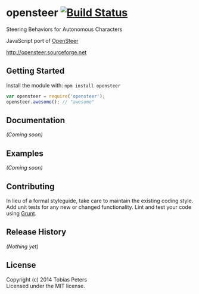 # opensteer [![Build Status](https://secure.travis-ci.org/zerotacg/opensteer.js.png?branch=master)](http://travis-ci.org/zerotacg/opensteer.js)

Steering Behaviors for Autonomous Characters

JavaScript port of [OpenSteer](http://opensteer.sourceforge.net)

http://opensteer.sourceforge.net

## Getting Started
Install the module with: `npm install opensteer`

```javascript
var opensteer = require('opensteer');
opensteer.awesome(); // "awesome"
```

## Documentation
_(Coming soon)_

## Examples
_(Coming soon)_

## Contributing
In lieu of a formal styleguide, take care to maintain the existing coding style. Add unit tests for any new or changed functionality. Lint and test your code using [Grunt](http://gruntjs.com/).

## Release History
_(Nothing yet)_

## License
Copyright (c) 2014 Tobias Peters  
Licensed under the MIT license.
